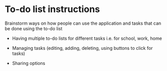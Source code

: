 # To-do list instructions

Brainstorm ways on how people can use the application and tasks that can be done using the to-do list

* Having multiple to-do lists for different tasks i.e. for school, work, home

* Managing tasks (editing, adding, deleting, using buttons to click for tasks)

* Sharing options